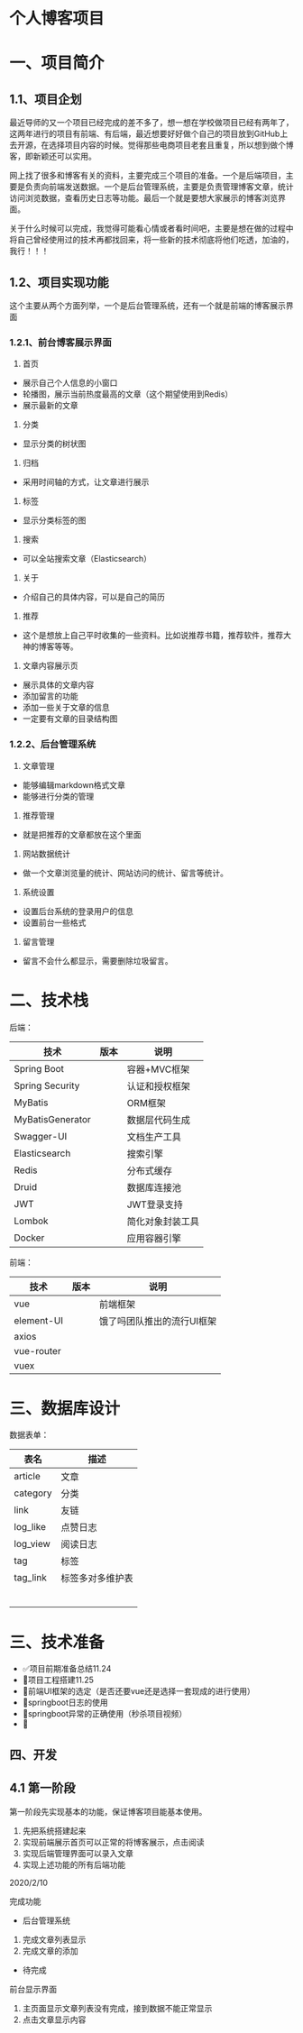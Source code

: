 # 个人博客项目

# 一、项目简介

## 1.1、项目企划

最近导师的又一个项目已经完成的差不多了，想一想在学校做项目已经有两年了，这两年进行的项目有前端、有后端，最近想要好好做个自己的项目放到GitHub上去开源，在选择项目内容的时候。觉得那些电商项目老套且重复，所以想到做个博客，即新颖还可以实用。

网上找了很多和博客有关的资料，主要完成三个项目的准备。一个是后端项目，主要是负责向前端发送数据。一个是后台管理系统，主要是负责管理博客文章，统计访问浏览数据，查看历史日志等功能。最后一个就是要想大家展示的博客浏览界面。

关于什么时候可以完成，我觉得可能看心情或者看时间吧，主要是想在做的过程中将自己曾经使用过的技术再都找回来，将一些新的技术彻底将他们吃透，加油的，我行！！！

## 1.2、项目实现功能

这个主要从两个方面列举，一个是后台管理系统，还有一个就是前端的博客展示界面

### 1.2.1、前台博客展示界面

1. 首页

- 展示自己个人信息的小窗口
- 轮播图，展示当前热度最高的文章（这个期望使用到Redis）
- 展示最新的文章



1. 分类

- 显示分类的树状图



1. 归档

- 采用时间轴的方式，让文章进行展示



1. 标签

- 显示分类标签的图



1. 搜索

- 可以全站搜索文章（Elasticsearch）



1. 关于

- 介绍自己的具体内容，可以是自己的简历



1. 推荐

- 这个是想放上自己平时收集的一些资料。比如说推荐书籍，推荐软件，推荐大神的博客等等。



1. 文章内容展示页

- 展示具体的文章内容
- 添加留言的功能
- 添加一些关于文章的信息
- 一定要有文章的目录结构图



### 1.2.2、后台管理系统

1. 文章管理

- 能够编辑markdown格式文章
- 能够进行分类的管理



1. 推荐管理

- 就是把推荐的文章都放在这个里面



1. 网站数据统计

- 做一个文章浏览量的统计、网站访问的统计、留言等统计。



1. 系统设置

- 设置后台系统的登录用户的信息
- 设置前台一些格式



1. 留言管理

- 留言不会什么都显示，需要删除垃圾留言。



# 二、技术栈

后端：

| 技术             | 版本 | 说明             |
| ---------------- | ---- | ---------------- |
| Spring Boot      |      | 容器+MVC框架     |
| Spring Security  |      | 认证和授权框架   |
| MyBatis          |      | ORM框架          |
| MyBatisGenerator |      | 数据层代码生成   |
| Swagger-UI       |      | 文档生产工具     |
| Elasticsearch    |      | 搜索引擎         |
| Redis            |      | 分布式缓存       |
| Druid            |      | 数据库连接池     |
| JWT              |      | JWT登录支持      |
| Lombok           |      | 简化对象封装工具 |
| Docker           |      | 应用容器引擎     |



前端：

| 技术       | 版本 | 说明                       |
| ---------- | ---- | -------------------------- |
| vue        |      | 前端框架                   |
| element-UI |      | 饿了吗团队推出的流行UI框架 |
| axios      |      |                            |
| vue-router |      |                            |
| vuex       |      |                            |



# 三、数据库设计

数据表单：

| 表名     | 描述             |
| -------- | ---------------- |
| article  | 文章             |
| category | 分类             |
| link     | 友链             |
| log_like | 点赞日志         |
| log_view | 阅读日志         |
| tag      | 标签             |
| tag_link | 标签多对多维护表 |
|          |                  |
|          |                  |
|          |                  |
|          |                  |
|          |                  |
|          |                  |



# 三、技术准备

- ✅项目前期准备总结11.24
- 🔲项目工程搭建11.25
- 🔲前端UI框架的选定（是否还要vue还是选择一套现成的进行使用）
- 🔲springboot日志的使用
- 🔲springboot异常的正确使用（秒杀项目视频）
- 🔲



## 四、开发

## 4.1 第一阶段

第一阶段先实现基本的功能，保证博客项目能基本使用。

1. 先把系统搭建起来
2. 实现前端展示首页可以正常的将博客展示，点击阅读
3. 实现后端管理界面可以录入文章
4. 实现上述功能的所有后端功能





2020/2/10

完成功能

- 后台管理系统

1. 完成文章列表显示
2. 完成文章的添加

- 待完成

前台显示界面

1. 主页面显示文章列表没有完成，接到数据不能正常显示
2. 点击文章显示内容







